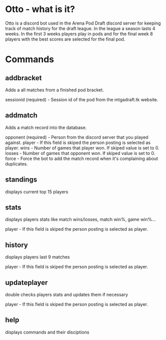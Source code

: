 # Otto - what is it?

Otto is a discord bot used in the Arena Pod Draft discord server for keeping track of match history for the draft league. In the league a season lasts 4 weeks. In the first 3 weeks players play in pods and for the final week 8 players with the best scores are selected for the final pod.

# Commands

## addbracket <sessionid>
Adds a all matches from a finished pod bracket.

sessionid (required) - Session id of the pod from the mtgadraft.tk website.

## addmatch <opponent> <player> <wins> <losses> <force>
Adds a match record into the database.

opponent (required) - Person from the discord server that you played against.
player - If this field is skiped the person posting is selected as player.
wins - Number of games that player won. If skiped value is set to 0.
losses - Number of games that opponent won. If skiped value is set to 0.
force - Force the bot to add the match record when it's complaining about duplicates.

## standings
displays current top 15 players

## stats <player>
displays players stats like match wins/losses, match win%, game win%...

player - If this field is skiped the person posting is selected as player.

## history <player>
displays players last 9 matches

player - If this field is skiped the person posting is selected as player.

## updateplayer <player> 
double checks players stats and updates them if necessary

player - If this field is skiped the person posting is selected as player.

## help
displays commands and their disciptions

